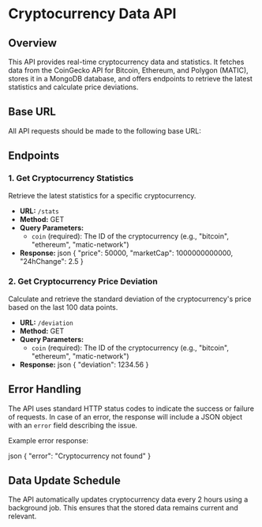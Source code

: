 # Cryptocurrency Data API

## Overview

This API provides real-time cryptocurrency data and statistics. It fetches data from the CoinGecko API for Bitcoin, Ethereum, and Polygon (MATIC), stores it in a MongoDB database, and offers endpoints to retrieve the latest statistics and calculate price deviations.

## Base URL

All API requests should be made to the following base URL:

## Endpoints

### 1. Get Cryptocurrency Statistics

Retrieve the latest statistics for a specific cryptocurrency.

- **URL:** `/stats`
- **Method:** GET
- **Query Parameters:**
  - `coin` (required): The ID of the cryptocurrency (e.g., "bitcoin", "ethereum", "matic-network")
- **Response:**
  json
  {
  "price": 50000,
  "marketCap": 1000000000000,
  "24hChange": 2.5
  }

### 2. Get Cryptocurrency Price Deviation

Calculate and retrieve the standard deviation of the cryptocurrency's price based on the last 100 data points.

- **URL:** `/deviation`
- **Method:** GET
- **Query Parameters:**
  - `coin` (required): The ID of the cryptocurrency (e.g., "bitcoin", "ethereum", "matic-network")
- **Response:**
  json
  {
  "deviation": 1234.56
  }

## Error Handling

The API uses standard HTTP status codes to indicate the success or failure of requests. In case of an error, the response will include a JSON object with an `error` field describing the issue.

Example error response:

json
{
"error": "Cryptocurrency not found"
}

## Data Update Schedule

The API automatically updates cryptocurrency data every 2 hours using a background job. This ensures that the stored data remains current and relevant.
